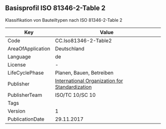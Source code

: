 ## Basisprofil ISO 81346-2-Table 2
Klassifikation von Bauteiltypen nach ISO 81346-2-Table 2

Key | Value |
--|--|
Code | CC.Iso81346-2-Table2 |  
AreaOfApplication | Deutschland |  
Language | de |  
License | - |  
LifeCyclePhase | Planen, Bauen, Betreiben |  
Publisher | [International Organization for Standardization](https://www.iso.org/standard/50858.html) |  
PublisherTeam | ISO/TC 10/SC 10 |  
Tags |  |  
Version | 1 |  
PublicationDate | 29.11.2017 |  
